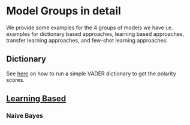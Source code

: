 # Model Groups in detail

We provide some examples for the 4 groups of models we have i.e. examples for dictionary based approaches, learning based approaches, transfer learning approaches, and few-shot learning approaches.

## Dictionary

See [here](./dictionary/) on how to run a simple VADER dictionary to get the polarity scores.

## [Learning Based](./learning_based/)

### Naive Bayes
